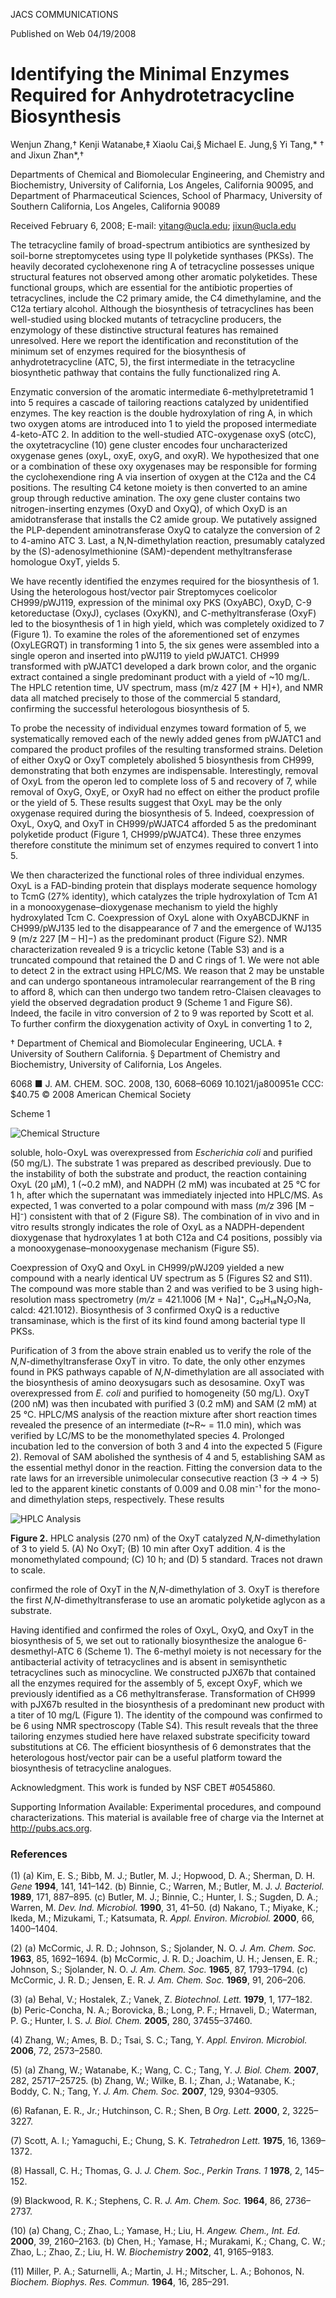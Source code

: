 
JACS
COMMUNICATIONS

Published on Web 04/19/2008

# Identifying the Minimal Enzymes Required for Anhydrotetracycline Biosynthesis

Wenjun Zhang,† Kenji Watanabe,‡ Xiaolu Cai,§ Michael E. Jung,§ Yi Tang,* † and Jixun Zhan*,†

Departments of Chemical and Biomolecular Engineering, and Chemistry and Biochemistry, University of California, Los Angeles, California 90095, and Department of Pharmaceutical Sciences, School of Pharmacy, University of Southern California, Los Angeles, California 90089

Received February 6, 2008; E-mail: yitang@ucla.edu; jixun@ucla.edu

The tetracycline family of broad-spectrum antibiotics are synthesized by soil-borne streptomycetes using type II polyketide synthases (PKSs). The heavily decorated cyclohexenone ring A of tetracycline possesses unique structural features not observed among other aromatic polyketides. These functional groups, which are essential for the antibiotic properties of tetracyclines, include the C2 primary amide, the C4 dimethylamine, and the C12a tertiary alcohol. Although the biosynthesis of tetracyclines has been well-studied using blocked mutants of tetracycline producers, the enzymology of these distinctive structural features has remained unresolved. Here we report the identification and reconstitution of the minimum set of enzymes required for the biosynthesis of anhydrotetracycline (ATC, 5), the first intermediate in the tetracycline biosynthetic pathway that contains the fully functionalized ring A.

Enzymatic conversion of the aromatic intermediate 6-methylpretetramid 1 into 5 requires a cascade of tailoring reactions catalyzed by unidentified enzymes. The key reaction is the double hydroxylation of ring A, in which two oxygen atoms are introduced into 1 to yield the proposed intermediate 4-keto-ATC 2. In addition to the well-studied ATC-oxygenase oxyS (otcC), the oxytetracycline (10) gene cluster encodes four uncharacterized oxygenase genes (oxyL, oxyE, oxyG, and oxyR). We hypothesized that one or a combination of these oxy oxygenases may be responsible for forming the cyclohexendione ring A via insertion of oxygen at the C12a and the C4 positions. The resulting C4 ketone moiety is then converted to an amine group through reductive amination. The oxy gene cluster contains two nitrogen-inserting enzymes (OxyD and OxyQ), of which OxyD is an amidotransferase that installs the C2 amide group. We putatively assigned the PLP-dependent aminotransferase OxyQ to catalyze the conversion of 2 to 4-amino ATC 3. Last, a N,N-dimethylation reaction, presumably catalyzed by the (S)-adenosylmethionine (SAM)-dependent methyltransferase homologue OxyT, yields 5.

We have recently identified the enzymes required for the biosynthesis of 1. Using the heterologous host/vector pair Streptomyces coelicolor CH999/pWJ119, expression of the minimal oxy PKS (OxyABC), OxyD, C-9 ketoreductase (OxyJ), cyclases (OxyKN), and C-methyltransferase (OxyF) led to the biosynthesis of 1 in high yield, which was completely oxidized to 7 (Figure 1). To examine the roles of the aforementioned set of enzymes (OxyLEGRQT) in transforming 1 into 5, the six genes were assembled into a single operon and inserted into pWJ119 to yield pWJATC1. CH999 transformed with pWJATC1 developed a dark brown color, and the organic extract contained a single predominant product with a yield of ~10 mg/L. The HPLC retention time, UV spectrum, mass (m/z 427 [M + H]+), and NMR data all matched precisely to those of the commercial 5 standard, confirming the successful heterologous biosynthesis of 5.

To probe the necessity of individual enzymes toward formation of 5, we systematically removed each of the newly added genes from pWJATC1 and compared the product profiles of the resulting transformed strains. Deletion of either OxyQ or OxyT completely abolished 5 biosynthesis from CH999, demonstrating that both enzymes are indispensable. Interestingly, removal of OxyL from the operon led to complete loss of 5 and recovery of 7, while removal of OxyG, OxyE, or OxyR had no effect on either the product profile or the yield of 5. These results suggest that OxyL may be the only oxygenase required during the biosynthesis of 5. Indeed, coexpression of OxyL, OxyQ, and OxyT in CH999/pWJATC4 afforded 5 as the predominant polyketide product (Figure 1, CH999/pWJATC4). These three enzymes therefore constitute the minimum set of enzymes required to convert 1 into 5.

We then characterized the functional roles of three individual enzymes. OxyL is a FAD-binding protein that displays moderate sequence homology to TcmG (27% identity), which catalyzes the triple hydroxylation of Tcm A1 in a monooxygenase–dioxygenase mechanism to yield the highly hydroxylated Tcm C. Coexpression of OxyL alone with OxyABCDJKNF in CH999/pWJ135 led to the disappearance of 7 and the emergence of WJ135 9 (m/z 227 [M – H]−) as the predominant product (Figure S2). NMR characterization revealed 9 is a tricyclic ketone (Table S3) and is a truncated compound that retained the D and C rings of 1. We were not able to detect 2 in the extract using HPLC/MS. We reason that 2 may be unstable and can undergo spontaneous intramolecular rearrangement of the B ring to afford 8, which can then undergo two tandem retro-Claisen cleavages to yield the observed degradation product 9 (Scheme 1 and Figure S6). Indeed, the facile in vitro conversion of 2 to 9 was reported by Scott et al. To further confirm the dioxygenation activity of OxyL in converting 1 to 2,

† Department of Chemical and Biomolecular Engineering, UCLA.
‡ University of Southern California.
§ Department of Chemistry and Biochemistry, University of California, Los Angeles.

6068 ■ J. AM. CHEM. SOC. 2008, 130, 6068–6069
10.1021/ja800951e CCC: $40.75 © 2008 American Chemical Society

Scheme 1

![Chemical Structure](https://i.imgur.com/chemical_structure.png)

soluble, holo-OxyL was overexpressed from *Escherichia coli* and purified (50 mg/L). The substrate 1 was prepared as described previously. Due to the instability of both the substrate and product, the reaction containing OxyL (20 μM), 1 (~0.2 mM), and NADPH (2 mM) was incubated at 25 °C for 1 h, after which the supernatant was immediately injected into HPLC/MS. As expected, 1 was converted to a polar compound with mass (*m/z* 396 [M − H]⁻) consistent with that of 2 (Figure S8). The combination of in vivo and in vitro results strongly indicates the role of OxyL as a NADPH-dependent dioxygenase that hydroxylates 1 at both C12a and C4 positions, possibly via a monooxygenase–monooxygenase mechanism (Figure S5).

Coexpression of OxyQ and OxyL in CH999/pWJ209 yielded a new compound with a nearly identical UV spectrum as 5 (Figures S2 and S11). The compound was more stable than 2 and was verified to be 3 using high-resolution mass spectrometry (*m/z* = 421.1006 [M + Na]⁺, C₂₀H₁₈N₂O₇Na, calcd: 421.1012). Biosynthesis of 3 confirmed OxyQ is a reductive transaminase, which is the first of its kind found among bacterial type II PKSs.

Purification of 3 from the above strain enabled us to verify the role of the *N,N*-dimethyltransferase OxyT in vitro. To date, the only other enzymes found in PKS pathways capable of *N,N*-dimethylation are all associated with the biosynthesis of amino deoxysugars such as desosamine. OxyT was overexpressed from *E. coli* and purified to homogeneity (50 mg/L). OxyT (200 nM) was then incubated with purified 3 (0.2 mM) and SAM (2 mM) at 25 °C. HPLC/MS analysis of the reaction mixture after short reaction times revealed the presence of an intermediate (*t*~R~ = 11.0 min), which was verified by LC/MS to be the monomethylated species 4. Prolonged incubation led to the conversion of both 3 and 4 into the expected 5 (Figure 2). Removal of SAM abolished the synthesis of 4 and 5, establishing SAM as the essential methyl donor in the reaction. Fitting the conversion data to the rate laws for an irreversible unimolecular consecutive reaction (3 → 4 → 5) led to the apparent kinetic constants of 0.009 and 0.08 min⁻¹ for the mono- and dimethylation steps, respectively. These results

![HPLC Analysis](https://i.imgur.com/hplc_analysis.png)

**Figure 2.** HPLC analysis (270 nm) of the OxyT catalyzed *N,N*-dimethylation of 3 to yield 5. (A) No OxyT; (B) 10 min after OxyT addition. 4 is the monomethylated compound; (C) 10 h; and (D) 5 standard. Traces not drawn to scale.

confirmed the role of OxyT in the *N,N*-dimethylation of 3. OxyT is therefore the first *N,N*-dimethyltransferase to use an aromatic polyketide aglycon as a substrate.

Having identified and confirmed the roles of OxyL, OxyQ, and OxyT in the biosynthesis of 5, we set out to rationally biosynthesize the analogue 6-desmethyl-ATC 6 (Scheme 1). The 6-methyl moiety is not necessary for the antibacterial activity of tetracyclines and is absent in semisynthetic tetracyclines such as minocycline. We constructed pJX67b that contained all the enzymes required for the assembly of 5, except OxyF, which we previously identified as a C6 methyltransferase. Transformation of CH999 with pJX67b resulted in the biosynthesis of a predominant new product with a titer of 10 mg/L (Figure 1). The identity of the compound was confirmed to be 6 using NMR spectroscopy (Table S4). This result reveals that the three tailoring enzymes studied here have relaxed substrate specificity toward substitutions at C6. The efficient biosynthesis of 6 demonstrates that the heterologous host/vector pair can be a useful platform toward the biosynthesis of tetracycline analogues.

Acknowledgment. This work is funded by NSF CBET #0545860.

Supporting Information Available: Experimental procedures, and compound characterizations. This material is available free of charge via the Internet at http://pubs.acs.org.

### References

(1) (a) Kim, E. S.; Bibb, M. J.; Butler, M. J.; Hopwood, D. A.; Sherman, D. H. *Gene* **1994**, 141, 141–142. (b) Binnie, C.; Warren, M.; Butler, M. J. *J. Bacteriol.* **1989**, 171, 887–895. (c) Butler, M. J.; Binnie, C.; Hunter, I. S.; Sugden, D. A.; Warren, M. *Dev. Ind. Microbiol.* **1990**, 31, 41–50. (d) Nakano, T.; Miyake, K.; Ikeda, M.; Mizukami, T.; Katsumata, R. *Appl. Environ. Microbiol.* **2000**, 66, 1400–1404.

(2) (a) McCormic, J. R. D.; Johnson, S.; Sjolander, N. O. *J. Am. Chem. Soc.* **1963**, 85, 1692–1694. (b) McCormic, J. R. D.; Joachim, U. H.; Jensen, E. R.; Johnson, S.; Sjolander, N. O. *J. Am. Chem. Soc.* **1965**, 87, 1793–1794. (c) McCormic, J. R. D.; Jensen, E. R. *J. Am. Chem. Soc.* **1969**, 91, 206–206.

(3) (a) Behal, V.; Hostalek, Z.; Vanek, Z. *Biotechnol. Lett.* **1979**, 1, 177–182. (b) Peric-Concha, N. A.; Borovicka, B.; Long, P. F.; Hrnaveli, D.; Waterman, P. G.; Hunter, I. S. *J. Biol. Chem.* **2005**, 280, 37455–37460.

(4) Zhang, W.; Ames, B. D.; Tsai, S. C.; Tang, Y. *Appl. Environ. Microbiol.* **2006**, 72, 2573–2580.

(5) (a) Zhang, W.; Watanabe, K.; Wang, C. C.; Tang, Y. *J. Biol. Chem.* **2007**, 282, 25717–25725. (b) Zhang, W.; Wilke, B. I.; Zhan, J.; Watanabe, K.; Boddy, C. N.; Tang, Y. *J. Am. Chem. Soc.* **2007**, 129, 9304–9305.

(6) Rafanan, E. R., Jr.; Hutchinson, C. R.; Shen, B *Org. Lett.* **2000**, 2, 3225–3227.

(7) Scott, A. I.; Yamaguchi, E.; Chung, S. K. *Tetrahedron Lett.* **1975**, 16, 1369–1372.

(8) Hassall, C. H.; Thomas, G. J. *J. Chem. Soc.*, *Perkin Trans. 1* **1978**, 2, 145–152.

(9) Blackwood, R. K.; Stephens, C. R. *J. Am. Chem. Soc.* **1964**, 86, 2736–2737.

(10) (a) Chang, C.; Zhao, L.; Yamase, H.; Liu, H. *Angew. Chem., Int. Ed.* **2000**, 39, 2160–2163. (b) Chen, H.; Yamase, H.; Murakami, K.; Chang, C. W.; Zhao, L.; Zhao, Z.; Liu, H. W. *Biochemistry* **2002**, 41, 9165–9183.

(11) Miller, P. A.; Saturnelli, A.; Martin, J. H.; Mitscher, L. A.; Bohonos, N. *Biochem. Biophys. Res. Commun.* **1964**, 16, 285–291.

